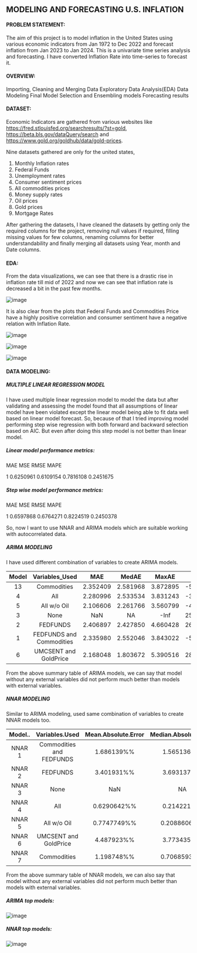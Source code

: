 ## MODELING AND FORECASTING U.S. INFLATION
#### PROBLEM STATEMENT:

The aim of this project is to model inflation in the United States using various economic indicators from Jan 1972 to Dec 2022 and forecast inflation from Jan 2023 to Jan 2024. This is a univariate time series analysis and forecasting. I have converted Inflation Rate into time-series to forecast it.

#### OVERVIEW:

Importing, Cleaning and Merging Data
Exploratory Data Analysis(EDA)
Data Modeling
Final Model Selection and Ensembling models
Forecasting results

#### DATASET:

Economic Indicators are gathered from various websites like https://fred.stlouisfed.org/searchresults/?st=gold, 
https://beta.bls.gov/dataQuery/search and https://www.gold.org/goldhub/data/gold-prices.
 
Nine datasets gathered are only for the united states,
1. Monthly Inflation rates
2. Federal Funds
3. Unemployment rates
4. Consumer sentiment prices
5. All commodities prices
6. Money supply rates
7. Oil prices
8. Gold prices
9. Mortgage Rates

After gathering the datasets, I have cleaned the datasets by getting only the required columns for the project, removing null values if required, filling missing values for few columns, renaming columns for better understandability and finally merging all datasets using Year, month and Date columns.

#### EDA:

From the data visualizations, we can see that there is a drastic rise in inflation rate till mid of 2022 and now we can see that inflation rate is decreased a bit in the past few months.

![image](https://user-images.githubusercontent.com/58209985/235057051-bafd92ae-75e0-4e20-bd18-09c0b077bfdf.png)

It is also clear from the plots that Federal Funds and Commodities Price have a highly positive correlation and consumer sentiment have a negative relation with Inflation Rate.

![image](https://user-images.githubusercontent.com/58209985/235056946-96170d77-30ef-4c96-aa09-1791c084a171.png)

![image](https://user-images.githubusercontent.com/58209985/235057383-6b579627-a5e2-45bb-a2ad-57859e0e88f8.png)

![image](https://user-images.githubusercontent.com/58209985/235056869-872e3cd6-dd21-4e23-ac3b-0d3f8ef0ed66.png)


#### DATA MODELING:

##### MULTIPLE LINEAR REGRESSION MODEL

I have used multiple linear regression model to model the data but after validating and assessing the model found that all assumptions of linear model have been violated except the linear model being able to fit data well based on linear model forecast. So, because of that I tried improving model performing step wise regression with both forward and backward selection based on AIC. But even after doing this step model is not better than linear model. 

##### Linear model performance metrics:

MAE       MSE      RMSE      MAPE

1 0.6250961 0.6109154 0.7816108 0.2451675

##### Step wise model performance metrics:

MAE       MSE      RMSE      MAPE

1 0.6597868 0.6764271 0.8224519 0.2450378

So, now I want to use NNAR and ARIMA models which are suitable working with autocorrelated data.

##### ARIMA MODELING

I have used different combination of variables to create ARIMA models. 


| Model |      Variables_Used      |   MAE    |  MedAE   |  MaxAE   |    AIC    |    BIC    |
|:-----:|:------------------------:|:--------:|:--------:|:--------:|:---------:|:---------:|
|  13   |       Commodities        | 2.352409 | 2.581968 | 3.872895 | -51.96714 | -21.06146 |
|   4   |           All            | 2.280996 | 2.533534 | 3.831243 | -39.57735 | 35.50710  |
|   5   |       All w/o Oil        | 2.106606 | 2.261766 | 3.560799 | -47.33902 | 10.05724  |
|   3   |           None           |   NaN    |    NA    |   -Inf   | 259.91260 | 304.06360 |
|   2   |         FEDFUNDS         | 2.406897 | 2.427850 | 4.660428 | 261.53800 | 310.10400 |
|   1   | FEDFUNDS and Commodities | 2.335980 | 2.552046 | 3.843022 | -50.10043 | -14.77965 |
|   6   |  UMCSENT and GoldPrice   | 2.168048 | 1.803672 | 5.390516 | 281.74960 | 330.31570 |

From the above summary table of ARIMA models, we can say that model without any external variables did not perform much better than models with external variables. 

##### NNAR MODELING

Similar to ARIMA modeling, used same combination of variables to create NNAR models too.

| Model.. |      Variables.Used      | Mean.Absolute.Error | Median.Absolute.Error | Max.Error  |
|:-------:|:------------------------:|:-------------------:|:---------------------:|:----------:|
| NNAR 1  | Commodities and FEDFUNDS |     1.686139%%      |      1.565136%%       | 3.408511%% |
| NNAR 2  |         FEDFUNDS         |     3.401931%%      |      3.693137%%       | 7.430945%% |
| NNAR 3  |           None           |         NaN         |          NA           |    -Inf    |
| NNAR 4  |           All            |     0.6290642%%     |      0.214221%%       | 3.136537%% |
| NNAR 5  |       All w/o Oil        |     0.7747749%%     |      0.2088606%%      | 3.495451%% |
| NNAR 6  |  UMCSENT and GoldPrice   |     4.487923%%      |      3.773435%%       | 3.495451%% |
| NNAR 7  |       Commodities        |     1.198748%%      |      0.7068593%%      | 3.665603%% |

From the above summary table of NNAR models, we can also say that model without any external variables did not perform much better than models with external variables.

##### ARIMA top models:

![image](https://user-images.githubusercontent.com/58209985/235061578-93e6d784-7afe-4b1f-8b77-93452f1130f7.png)

##### NNAR top models:

![image](https://user-images.githubusercontent.com/58209985/235061686-6bcc78db-66af-4170-840f-f4f03e1d0b13.png)








